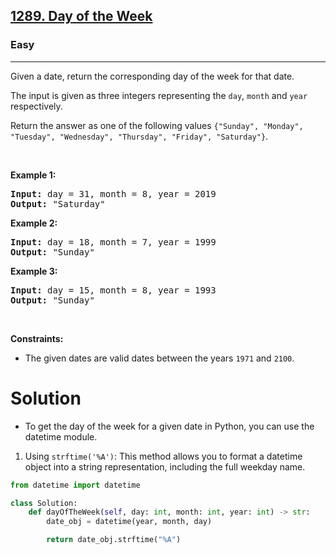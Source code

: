 <h2><a href="https://leetcode.com/problems/day-of-the-week">1289. Day of the Week</a></h2><h3>Easy</h3><hr><p>Given a date, return the corresponding day of the week for that date.</p>

<p>The input is given as three integers representing the <code>day</code>, <code>month</code> and <code>year</code> respectively.</p>

<p>Return the answer as one of the following values&nbsp;<code>{&quot;Sunday&quot;, &quot;Monday&quot;, &quot;Tuesday&quot;, &quot;Wednesday&quot;, &quot;Thursday&quot;, &quot;Friday&quot;, &quot;Saturday&quot;}</code>.</p>

<p>&nbsp;</p>
<p><strong class="example">Example 1:</strong></p>

<pre>
<strong>Input:</strong> day = 31, month = 8, year = 2019
<strong>Output:</strong> &quot;Saturday&quot;
</pre>

<p><strong class="example">Example 2:</strong></p>

<pre>
<strong>Input:</strong> day = 18, month = 7, year = 1999
<strong>Output:</strong> &quot;Sunday&quot;
</pre>

<p><strong class="example">Example 3:</strong></p>

<pre>
<strong>Input:</strong> day = 15, month = 8, year = 1993
<strong>Output:</strong> &quot;Sunday&quot;
</pre>

<p>&nbsp;</p>
<p><strong>Constraints:</strong></p>

<ul>
	<li>The given dates are valid dates between the years <code>1971</code> and <code>2100</code>.</li>
</ul>

# Solution
* To get the day of the week for a given date in Python, you can use the datetime module. 
1. Using `strftime('%A')`: This method allows you to format a datetime object into a string representation, including the full weekday name.

```python
from datetime import datetime

class Solution:
    def dayOfTheWeek(self, day: int, month: int, year: int) -> str:
        date_obj = datetime(year, month, day)

        return date_obj.strftime("%A")
```
